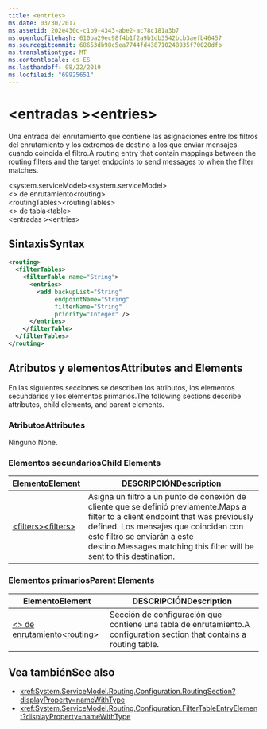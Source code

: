 ```yaml
---
title: <entries>
ms.date: 03/30/2017
ms.assetid: 202e430c-c1b9-4343-abe2-ac78c181a3b7
ms.openlocfilehash: 610ba29ec98f4b1f2a9b1db3542bcb3aefb46457
ms.sourcegitcommit: 68653db98c5ea7744fd438710248935f70020dfb
ms.translationtype: MT
ms.contentlocale: es-ES
ms.lasthandoff: 08/22/2019
ms.locfileid: "69925651"
---
```

# <a name="entries"></a><span data-ttu-id="c61aa-101">\<entradas ></span><span class="sxs-lookup"><span data-stu-id="c61aa-101">\<entries></span></span>
<span data-ttu-id="c61aa-102">Una entrada del enrutamiento que contiene las asignaciones entre los filtros del enrutamiento y los extremos de destino a los que enviar mensajes cuando coincida el filtro.</span><span class="sxs-lookup"><span data-stu-id="c61aa-102">A routing entry that contain mappings between the routing filters and the target endpoints to send messages to when the filter matches.</span></span>  
  
 <span data-ttu-id="c61aa-103">\<system.serviceModel></span><span class="sxs-lookup"><span data-stu-id="c61aa-103">\<system.serviceModel></span></span>  
<span data-ttu-id="c61aa-104">\<> de enrutamiento</span><span class="sxs-lookup"><span data-stu-id="c61aa-104">\<routing></span></span>  
<span data-ttu-id="c61aa-105">\<routingTables></span><span class="sxs-lookup"><span data-stu-id="c61aa-105">\<routingTables></span></span>  
<span data-ttu-id="c61aa-106">\<> de tabla</span><span class="sxs-lookup"><span data-stu-id="c61aa-106">\<table></span></span>  
<span data-ttu-id="c61aa-107">\<entradas ></span><span class="sxs-lookup"><span data-stu-id="c61aa-107">\<entries></span></span>  
  
## <a name="syntax"></a><span data-ttu-id="c61aa-108">Sintaxis</span><span class="sxs-lookup"><span data-stu-id="c61aa-108">Syntax</span></span>  
  
```xml  
<routing>
  <filterTables>
    <filterTable name="String">
      <entries>
        <add backupList="String"
             endpointName="String"
             filterName="String"
             priority="Integer" />
      </entries>
    </filterTable>
  </filterTables>
</routing>
```  
  
## <a name="attributes-and-elements"></a><span data-ttu-id="c61aa-109">Atributos y elementos</span><span class="sxs-lookup"><span data-stu-id="c61aa-109">Attributes and Elements</span></span>  
 <span data-ttu-id="c61aa-110">En las siguientes secciones se describen los atributos, los elementos secundarios y los elementos primarios.</span><span class="sxs-lookup"><span data-stu-id="c61aa-110">The following sections describe attributes, child elements, and parent elements.</span></span>  
  
### <a name="attributes"></a><span data-ttu-id="c61aa-111">Atributos</span><span class="sxs-lookup"><span data-stu-id="c61aa-111">Attributes</span></span>  
 <span data-ttu-id="c61aa-112">Ninguno.</span><span class="sxs-lookup"><span data-stu-id="c61aa-112">None.</span></span>  
  
### <a name="child-elements"></a><span data-ttu-id="c61aa-113">Elementos secundarios</span><span class="sxs-lookup"><span data-stu-id="c61aa-113">Child Elements</span></span>  
  
|<span data-ttu-id="c61aa-114">Elemento</span><span class="sxs-lookup"><span data-stu-id="c61aa-114">Element</span></span>|<span data-ttu-id="c61aa-115">DESCRIPCIÓN</span><span class="sxs-lookup"><span data-stu-id="c61aa-115">Description</span></span>|  
|-------------|-----------------|  
|[<span data-ttu-id="c61aa-116">\<filters></span><span class="sxs-lookup"><span data-stu-id="c61aa-116">\<filters></span></span>](filters-of-routing.md)|<span data-ttu-id="c61aa-117">Asigna un filtro a un punto de conexión de cliente que se definió previamente.</span><span class="sxs-lookup"><span data-stu-id="c61aa-117">Maps a filter to a client endpoint that was previously defined.</span></span> <span data-ttu-id="c61aa-118">Los mensajes que coincidan con este filtro se enviarán a este destino.</span><span class="sxs-lookup"><span data-stu-id="c61aa-118">Messages matching this filter will be sent to this destination.</span></span>|  
  
### <a name="parent-elements"></a><span data-ttu-id="c61aa-119">Elementos primarios</span><span class="sxs-lookup"><span data-stu-id="c61aa-119">Parent Elements</span></span>  
  
|<span data-ttu-id="c61aa-120">Elemento</span><span class="sxs-lookup"><span data-stu-id="c61aa-120">Element</span></span>|<span data-ttu-id="c61aa-121">DESCRIPCIÓN</span><span class="sxs-lookup"><span data-stu-id="c61aa-121">Description</span></span>|  
|-------------|-----------------|  
|[<span data-ttu-id="c61aa-122">\<> de enrutamiento</span><span class="sxs-lookup"><span data-stu-id="c61aa-122">\<routing></span></span>](routing.md)|<span data-ttu-id="c61aa-123">Sección de configuración que contiene una tabla de enrutamiento.</span><span class="sxs-lookup"><span data-stu-id="c61aa-123">A configuration section that contains a routing table.</span></span>|  
  
## <a name="see-also"></a><span data-ttu-id="c61aa-124">Vea también</span><span class="sxs-lookup"><span data-stu-id="c61aa-124">See also</span></span>

- <xref:System.ServiceModel.Routing.Configuration.RoutingSection?displayProperty=nameWithType>
- <xref:System.ServiceModel.Routing.Configuration.FilterTableEntryElement?displayProperty=nameWithType>
